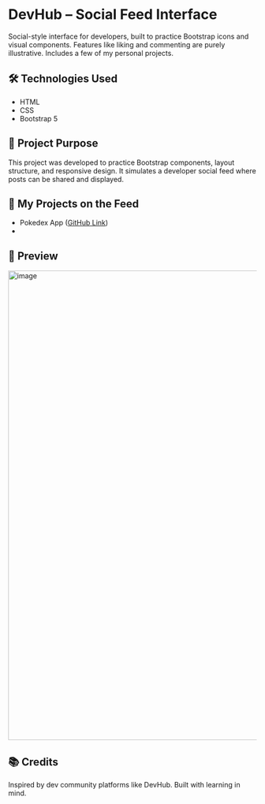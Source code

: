 # DevHub – Social Feed Interface

Social-style interface for developers, built to practice Bootstrap icons and visual components. Features like liking and commenting are purely illustrative. Includes a few of my personal projects.

## 🛠 Technologies Used
- HTML
- CSS
- Bootstrap 5

## 🎯 Project Purpose
This project was developed to practice Bootstrap components, layout structure, and responsive design. It simulates a developer social feed where posts can be shared and displayed.

## 📂 My Projects on the Feed
- Pokedex App ([GitHub Link](#))
- 

## 📸 Preview
<img width="1464" height="953" alt="image" src="https://github.com/user-attachments/assets/c769c1f9-0c64-479f-9cde-dff924c71657" />


## 📚 Credits
Inspired by dev community platforms like DevHub. Built with learning in mind.

